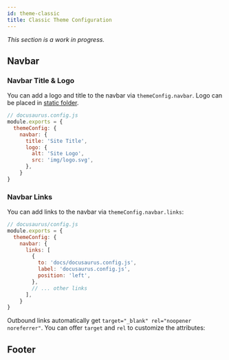 ```yaml
---
id: theme-classic
title: Classic Theme Configuration
---
```


_This section is a work in progress._

## Navbar

### Navbar Title & Logo

You can add a logo and title to the navbar via `themeConfig.navbar`. Logo can be placed in [static folder](static-assets.md).

```js
// docusaurus.config.js
module.exports = {
  themeConfig: {
    navbar: {
      title: 'Site Title',
      logo: {
        alt: 'Site Logo',
        src: 'img/logo.svg',
      },
    }
}
```

### Navbar Links

You can add links to the navbar via `themeConfig.navbar.links`:

```js
// docusaurus/config.js
module.exports = {
  themeConfig: {
    navbar: {
      links: [
        {
          to: 'docs/docusaurus.config.js',
          label: 'docusaurus.config.js',
          position: 'left',
        },
        // ... other links
      ],
    }
}
```

Outbound links automatically get `target="_blank" rel="noopener noreferrer"`. You can offer `target` and `rel` to customize the attributes:

## Footer